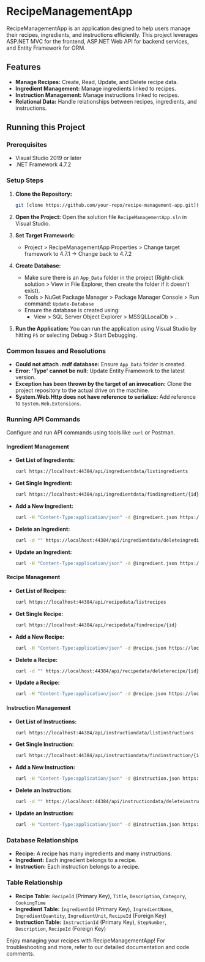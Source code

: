 # RecipeManagementApp

RecipeManagementApp is an application designed to help users manage their recipes, ingredients, and instructions efficiently. This project leverages ASP.NET MVC for the frontend, ASP.NET Web API for backend services, and Entity Framework for ORM.

## Features
- **Manage Recipes:** Create, Read, Update, and Delete recipe data.
- **Ingredient Management:** Manage ingredients linked to recipes.
- **Instruction Management:** Manage instructions linked to recipes.
- **Relational Data:** Handle relationships between recipes, ingredients, and instructions.

## Running this Project
### Prerequisites
- Visual Studio 2019 or later
- .NET Framework 4.7.2

### Setup Steps
1. **Clone the Repository:**
   ```bash
   git [clone https://github.com/your-repo/recipe-management-app.git](https://github.com/pavan1003/recipeManagementAppN01650001.git)
   ```
   
2. **Open the Project:**
   Open the solution file `RecipeManagementApp.sln` in Visual Studio.

3. **Set Target Framework:**
   - Project > RecipeManagementApp Properties > Change target framework to 4.7.1 -> Change back to 4.7.2

4. **Create Database:**
   - Make sure there is an `App_Data` folder in the project (Right-click solution > View in File Explorer, then create the folder if it doesn't exist).
   - Tools > NuGet Package Manager > Package Manager Console > Run command: `Update-Database`
   - Ensure the database is created using:
     - View > SQL Server Object Explorer > MSSQLLocalDb > ..

5. **Run the Application:** 
   You can run the application using Visual Studio by hitting `F5` or selecting Debug > Start Debugging.

### Common Issues and Resolutions
- **Could not attach .mdf database:** Ensure `App_Data` folder is created.
- **Error: 'Type' cannot be null:** Update Entity Framework to the latest version.
- **Exception has been thrown by the target of an invocation:** Clone the project repository to the actual drive on the machine.
- **System.Web.Http does not have reference to serialize:** Add reference to `System.Web.Extensions`.

### Running API Commands
Configure and run API commands using tools like `curl` or Postman.

#### Ingredient Management
- **Get List of Ingredients:**
   ```bash
   curl https://localhost:44384/api/ingredientdata/listingredients
   ```
- **Get Single Ingredient:**
   ```bash
   curl https://localhost:44384/api/ingredientdata/findingredient/{id}
   ```
- **Add a New Ingredient:**
   ```bash
   curl -H "Content-Type:application/json" -d @ingredient.json https://localhost:44384/api/ingredientdata/addingredient
   ```
- **Delete an Ingredient:**
   ```bash
   curl -d "" https://localhost:44384/api/ingredientdata/deleteingredient/{id}
   ```
- **Update an Ingredient:**
   ```bash
   curl -H "Content-Type:application/json" -d @ingredient.json https://localhost:44384/api/ingredientdata/updateingredient/{id}
   ```

#### Recipe Management
- **Get List of Recipes:**
   ```bash
   curl https://localhost:44384/api/recipedata/listrecipes
   ```
- **Get Single Recipe:**
   ```bash
   curl https://localhost:44384/api/recipedata/findrecipe/{id}
   ```
- **Add a New Recipe:**
   ```bash
   curl -H "Content-Type:application/json" -d @recipe.json https://localhost:44384/api/recipedata/addrecipe
   ```
- **Delete a Recipe:**
   ```bash
   curl -d "" https://localhost:44384/api/recipedata/deleterecipe/{id}
   ```
- **Update a Recipe:**
   ```bash
   curl -H "Content-Type:application/json" -d @recipe.json https://localhost:44384/api/recipedata/updaterecipe/{id}
   ```

#### Instruction Management
- **Get List of Instructions:**
   ```bash
   curl https://localhost:44384/api/instructiondata/listinstructions
   ```
- **Get Single Instruction:**
   ```bash
   curl https://localhost:44384/api/instructiondata/findinstruction/{id}
   ```
- **Add a New Instruction:**
   ```bash
   curl -H "Content-Type:application/json" -d @instruction.json https://localhost:44384/api/instructiondata/addinstruction
   ```
- **Delete an Instruction:**
   ```bash
   curl -d "" https://localhost:44384/api/instructiondata/deleteinstruction/{id}
   ```
- **Update an Instruction:**
   ```bash
   curl -H "Content-Type:application/json" -d @instruction.json https://localhost:44384/api/instructiondata/updateinstruction/{id}
   ```

### Database Relationships
- **Recipe:** A recipe has many ingredients and many instructions.
- **Ingredient:** Each ingredient belongs to a recipe.
- **Instruction:** Each instruction belongs to a recipe.

### Table Relationship
- **Recipe Table:** `RecipeId` (Primary Key), `Title`, `Description`, `Category`, `CookingTime`
- **Ingredient Table:** `IngredientId` (Primary Key), `IngredientName`, `IngredientQuantity`, `IngredientUnit`, `RecipeId` (Foreign Key)
- **Instruction Table:** `InstructionId` (Primary Key), `StepNumber`, `Description`, `RecipeId` (Foreign Key)

Enjoy managing your recipes with RecipeManagementApp! For troubleshooting and more, refer to our detailed documentation and code comments.
